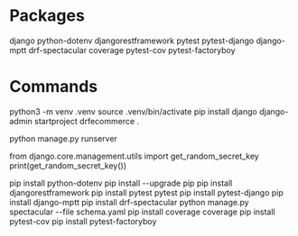 # Packages
django
python-dotenv
djangorestframework
pytest
pytest-django
django-mptt
drf-spectacular
coverage
pytest-cov
pytest-factoryboy

# Commands
python3 -m venv .venv
source .venv/bin/activate
pip install django
django-admin startproject drfecommerce .

python manage.py runserver

from django.core.management.utils import get_random_secret_key
print(get_random_secret_key())

pip install python-dotenv
pip install --upgrade pip
pip install djangorestframework
pip install pytest
pytest
pip install pytest-django
pip install django-mptt
pip install drf-spectacular
python manage.py spectacular --file schema.yaml
pip install coverage
coverage
pip install pytest-cov
pip install pytest-factoryboy